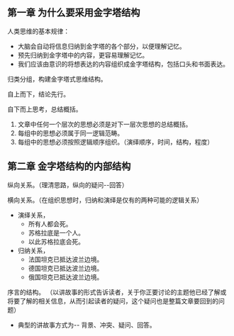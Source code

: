 ## **第一章 为什么要采用金字塔结构**

人类思维的基本规律：

- 大脑会自动将信息归纳到金字塔的各个部分，以便理解记忆。
- 预先归纳到金字塔中的内容，更容易理解记忆。
- 我们应该由意识的将想表达的内容组织成金字塔结构，包括口头和书面表达。

归类分组，构建金字塔式思维结构。

自上而下，结论先行。

自下而上思考，总结概括。

1. 文章中任何一个层次的思想必须是对下一层次思想的总结概括。
2. 每组中的思想必须属于同一逻辑范畴。
3. 每组中的思想必须按照逻辑顺序组织。（演绎顺序，时间，结构，程度）



## **第二章 金字塔结构的内部结构**

纵向关系。（理清思路，纵向的疑问--回答）

横向关系。（在组织思想时，归纳和演绎是仅有的两种可能的逻辑关系）

- 演绎关系，
  - 所有人都会死。
  - 苏格拉底是一个人。
  - 以此苏格拉底会死。
- 归纳关系，
  - 法国坦克已抵达波兰边境。
  - 德国坦克已抵达波兰边境。
  - 俄国坦克已抵达波兰边境。

序言的结构。 （以讲故事的形式告诉读者，关于你正要讨论的主题他已经了解或将要了解的相关信息，从而引起读者的疑问，这个疑问也是整篇文章要回到的问题）

- 典型的讲故事方式为-- 背景、冲突、疑问、回答。